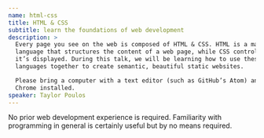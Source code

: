 ```yaml
---
name: html-css
title: HTML & CSS
subtitle: learn the foundations of web development
description: >
  Every page you see on the web is composed of HTML & CSS. HTML is a markup
  language that structures the content of a web page, while CSS controls how
  it’s displayed. During this talk, we will be learning how to use these
  languages together to create semantic, beautiful static websites.

  Please bring a computer with a text editor (such as GitHub’s Atom) and Google
  Chrome installed.
speaker: Taylor Poulos
---
```


No prior web development experience is required. Familiarity with programming in
general is certainly useful but by no means required.
